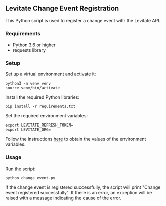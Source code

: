 ## Levitate Change Event Registration

This Python script is used to register a change event with the Levitate API.

### Requirements

- Python 3.6 or higher
- requests library

### Setup

Set up a virtual environment and activate it:

``` shell
python3 -m venv venv
source venv/bin/activate
```

Install the required Python libraries:

``` shell
pip install -r requirements.txt
```

Set the required environment variables:

``` shell
export LEVITATE_REFRESH_TOKEN=
export LEVITATE_ORG=
```

Follow the instructions [here](https://docs.last9.io/docs/change-events) to obtain the values of the environment variables.

### Usage

Run the script:

``` shell
python change_event.py
```

If the change event is registered successfully, the script will print "Change event registered successfully". If there is an error, an exception will be raised with a message indicating the cause of the error.
